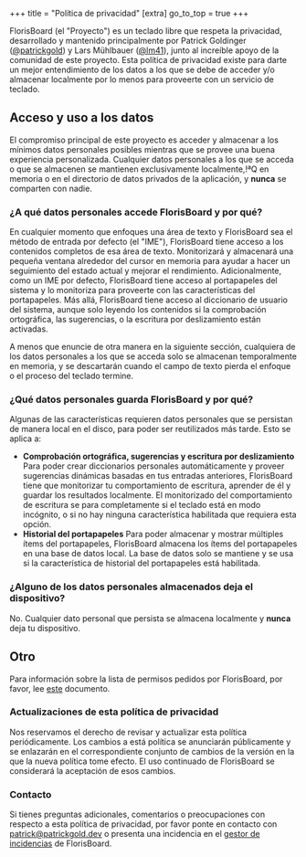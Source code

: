 +++
title = "Política de privacidad"
[extra]
go_to_top = true
+++

FlorisBoard (el "Proyecto") es un teclado libre que respeta la privacidad, desarrollado y mantenido principalmente por Patrick Goldinger ([@patrickgold](https://github.com/patrickgold)) y Lars Mühlbauer ([@lm41](https://github.com/lm41)), junto al increíble apoyo de la comunidad de este proyecto. Esta política de privacidad existe para darte un mejor entendimiento de los datos a los que se debe de acceder y/o almacenar localmente por lo menos para proveerte con un servicio de teclado.

## Acceso y uso a los datos

El compromiso principal de este proyecto es acceder y almacenar a los mínimos datos personales posibles mientras que se provee una buena experiencia personalizada. Cualquier datos personales a los que se acceda o que se almacenen se mantienen exclusivamente localmente,!ªQ en memoria o en el directorio de datos privados de la aplicación, y **nunca** se comparten con nadie.

### ¿A qué datos personales accede FlorisBoard y por qué?

En cualquier momento que enfoques una área de texto y FlorisBoard sea el método de entrada por defecto (el "IME"), FlorisBoard tiene acceso a los contenidos completos de esa área de texto. Monitorizará y almacenará una pequeña ventana alrededor del cursor en memoria para ayudar a hacer un seguimiento del estado actual y mejorar el rendimiento. Adicionalmente, como un IME por defecto, FlorisBoard tiene acceso al portapapeles del sistema y lo monitoriza para proveerte con las características del portapapeles. Más allá, FlorisBoard tiene acceso al diccionario de usuario del sistema, aunque solo leyendo los contenidos si la comprobación ortográfica, las sugerencias, o la escritura por deslizamiento están activadas.

A menos que enuncie de otra manera en la siguiente sección, cualquiera de los datos personales a los que se acceda solo se almacenan temporalmente en memoria, y se descartarán cuando el campo de texto pierda el enfoque o el proceso del teclado termine.

### ¿Qué datos personales guarda FlorisBoard y por qué?

Algunas de las características requieren datos personales que se persistan de manera local en el disco, para poder ser reutilizados más tarde. Esto se aplica a:

- **Comprobación ortográfica, sugerencias y escritura por deslizamiento**
  Para poder crear diccionarios personales automáticamente y proveer sugerencias dinámicas basadas en tus entradas anteriores, FlorisBoard tiene que monitorizar tu comportamiento de escritura, aprender de él y guardar los resultados localmente. El monitorizado del comportamiento de escritura se para completamente si el teclado está en modo incógnito, o si no hay ninguna característica habilitada que requiera esta opción.
- **Historial del portapapeles**
  Para poder almacenar y mostrar múltiples ítems del portapapeles, FlorisBoard almacena los ítems del portapapeles en una base de datos local. La base de datos solo se mantiene y se usa si la característica de historial del portapapeles está habilitada.

### ¿Alguno de los datos personales almacenados deja el dispositivo?

No. Cualquier dato personal que persista se almacena localmente y **nunca** deja tu dispositivo.

## Otro

Para información sobre la lista de permisos pedidos por FlorisBoard, por favor, lee [este](https://github.com/florisboard/florisboard/wiki/List-of-permissions-FlorisBoard-requests) documento.

### Actualizaciones de esta política de privacidad

Nos reservamos el derecho de revisar y actualizar esta política periódicamente. Los cambios a está política se anunciarán públicamente y se enlazarán en el correspondiente conjunto de cambios de la versión en la que la nueva política tome efecto. El uso continuado de FlorisBoard se considerará la aceptación de esos cambios.

### Contacto

Si tienes preguntas adicionales, comentarios o preocupaciones con respecto a esta política de privacidad, por favor ponte en contacto con [patrick@patrickgold.dev](mailto:patrick@patrickgold.dev) o presenta una incidencia en el [gestor de incidencias](https://github.com/florisboard/florisboard/issues) de FlorisBoard.

